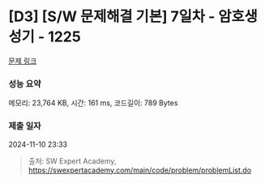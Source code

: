 # [D3] [S/W 문제해결 기본] 7일차 - 암호생성기 - 1225 

[문제 링크](https://swexpertacademy.com/main/code/problem/problemDetail.do?contestProbId=AV14uWl6AF0CFAYD) 

### 성능 요약

메모리: 23,764 KB, 시간: 161 ms, 코드길이: 789 Bytes

### 제출 일자

2024-11-10 23:33



> 출처: SW Expert Academy, https://swexpertacademy.com/main/code/problem/problemList.do